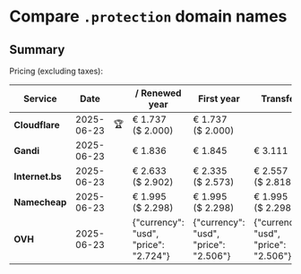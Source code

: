 # Compare `.protection` domain names

## Summary

Pricing (excluding taxes):

| Service | Date |  | / Renewed year | First year | Transfer | Restoration |
|--|--|--|--|--|--|--|
| **Cloudflare** | 2025-06-23 | 🏆 | € 1.737<br>($ 2.000) | € 1.737<br>($ 2.000) |  |  |
| **Gandi** | 2025-06-23 |  | € 1.836 | € 1.845 | € 3.111 | € 2.127 |
| **Internet.bs** | 2025-06-23 |  | € 2.633<br>($ 2.902) | € 2.335<br>($ 2.573) | € 2.557<br>($ 2.818) | € 2.622<br>($ 2.594) |
| **Namecheap** | 2025-06-23 |  | € 1.995<br>($ 2.298) | € 1.995<br>($ 2.298) | € 1.995<br>($ 2.298) |  |
| **OVH** | 2025-06-23 |  | {"currency": "usd", "price": "2.724"} | {"currency": "usd", "price": "2.506"} | {"currency": "usd", "price": "2.506"} |  |
